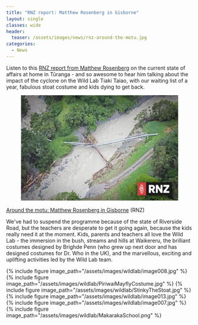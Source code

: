 ```yaml
---
title: "RNZ report: Matthew Rosenberg in Gisborne"
layout: single
classes: wide
header:
  teaser: /assets/images/news/rnz-around-the-motu.jpg
categories:
  - News
---
```


Listen to this [RNZ report from Matthew Rosenberg](https://www.rnz.co.nz/national/programmes/ninetonoon/audio/2018880739/around-the-motu-matthew-rosenberg-in-gisborne) on the current state of affairs at home in Tūranga - and so awesome to hear him talking about the impact of the cyclone on the Wild Lab Tiaki Taiao, with our waiting list of a year, fabulous stoat costume and kids dying to get back.

<figure>
    <a href="https://www.rnz.co.nz/national/programmes/ninetonoon/audio/2018880739/around-the-motu-matthew-rosenberg-in-gisborne"><img src="/assets/images/news/rnz-around-the-motu.jpg"></a>
</figure>

[Around the motu: Matthew Rosenberg in Gisborne](https://www.rnz.co.nz/national/programmes/ninetonoon/audio/2018880739/around-the-motu-matthew-rosenberg-in-gisborne) (RNZ)

We've had to suspend the programme because of the state of Riverside Road, but the teachers are desperate to get it going again, because the kids really need it at the moment.  Kids, parents and teachers all love the Wild Lab - the immersion in the bush, streams and hills at Waikereru, the brilliant costumes designed by Brighde Penn (who grew up next door and has designed costumes for Dr. Who in the UK), and the marvellous, exciting and uplifting activities led by the Wild Lab team.

{% include figure image_path="/assets/images/wildlab/image008.jpg" %}
{% include figure image_path="/assets/images/wildlab/PiriwaiMayflyCostume.jpg" %}
{% include figure image_path="/assets/images/wildlab/StinkyTheStoat.jpg" %}
{% include figure image_path="/assets/images/wildlab/image013.jpg" %}
{% include figure image_path="/assets/images/wildlab/image007.jpg" %}
{% include figure image_path="/assets/images/wildlab/MakarakaSchool.png" %}
